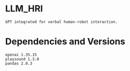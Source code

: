 # LLM_HRI
    GPT integrated for verbal human-robot interaction.

# Dependencies and Versions
    openai 1.35.15
    playsound 1.3.0
    pandas 2.0.3
